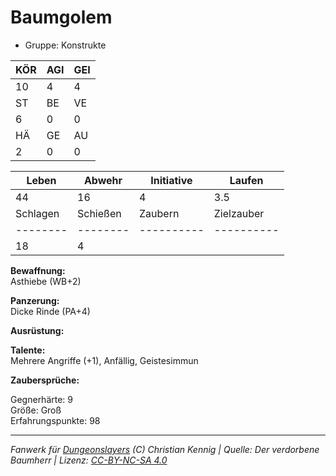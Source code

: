 # Baumgolem  
- Gruppe: Konstrukte  

| KÖR | AGI | GEI |  
| --- | --- | --- |  
| 10  | 4   | 4   |
| ST  | BE  | VE  |  
| 6   | 0   | 0   |
| HÄ  | GE  | AU  |  
| 2   | 0   | 0   |


| Leben    | Abwehr   | Initiative | Laufen     |
| -------- | -------- | ---------- | ---------- |
| 44       | 16       | 4          | 3.5        |
| Schlagen | Schießen | Zaubern    | Zielzauber |
| -------- | -------- | ---------- | ---------- |
| 18       | 4        |            |            |

**Bewaffnung:**  
Asthiebe (WB+2)

**Panzerung:**  
Dicke Rinde (PA+4)

**Ausrüstung:**  


**Talente:**  
Mehrere Angriffe (+1), Anfällig, Geistesimmun

**Zaubersprüche:**  


Gegnerhärte: 9  
Größe: Groß  
Erfahrungspunkte: 98  



___
*Fanwerk für [Dungeonslayers](https://www.dungeonslayers.net/) (C) Christian Kennig | Quelle: Der verdorbene Baumherr | Lizenz: [CC-BY-NC-SA 4.0](https://creativecommons.org/licenses/by-nc-sa/4.0/deed.de)*